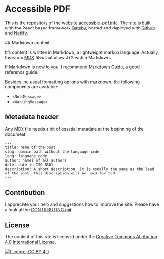 # Accessible PDF

This is the repository of the website [accessible-pdf.info](https://accessible-pdf.info). The site is built with the React based framework [Gatsby](https://www.gatsbyjs.com/), hosted and deployed with [Github](https://github.com/) and [Netlify](https://www.netlify.com/).

## Markdown content

It’s content is written in Markdown, a lightweight markup language. Actually, there are [MDX](https://mdxjs.com/) files that allow JSX within Markdown.

If Markdown is new to you, I recommend [Markdown Guide](https://www.markdownguide.org/), a good reference guide.

Besides the usual formatting options with markdown, the following components are available:

- `<NoteMessage>` 
- `<WarningMessage>`

## Metadata header

Any MDX file needs a bit of essetial metadata at the beginning of the document:

```
---
title: name of the post
slug: domain path without the language code
lang: language code
author: names of all authors
date: date in ISO 8601 
description: A short description. It is usually the same as the lead of the post. This description will be used for SEO.
---
```

## Contribution

I appreciate your help and suggestions how to improve the site. Please have a look at the [CONTRIBUTING.md](CONTRIBUTING.md)

## License

The content of this site is licensed under the [Creative Commons Attribution 4.0 International License](http://creativecommons.org/licenses/by/4.0/).

[![License: CC BY 4.0](https://img.shields.io/badge/License-CC%20BY%204.0-lightgrey.svg)](https://creativecommons.org/licenses/by/4.0/)